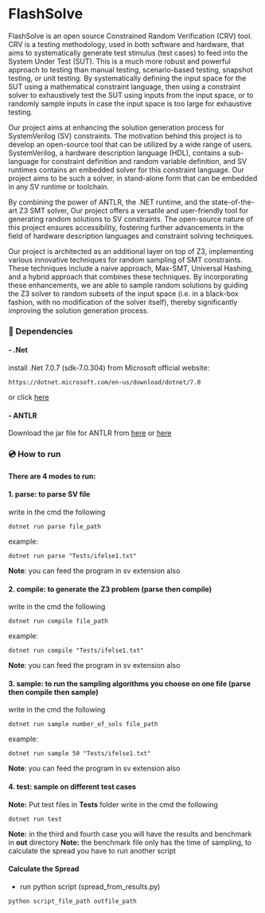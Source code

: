 # FlashSolve
FlashSolve is an open source Constrained Random Verification (CRV) tool. CRV is a testing methodology, used in both software and hardware, that aims to systematically generate test stimulus (test cases) to feed into the System Under Test (SUT). This is a much more robust and powerful approach to testing than manual testing, scenario-based testing, snapshot testing, or unit testing. By systematically defining the input space for the SUT using a mathematical constraint language, then using a constraint solver to exhaustively test the SUT using inputs from the input space, or to randomly sample inputs in case the input space is too large for exhaustive testing.

Our project aims at enhancing the solution generation process for SystemVerilog (SV) constraints. The motivation behind this project is to develop an open-source tool that can be utilized by a wide range of users. SystemVerilog, a hardware description language (HDL), contains a sub-language for constraint definition and random variable definition, and SV runtimes contains an embedded solver for this constraint language. Our project aims to be such a solver, in stand-alone form that can be embedded in any SV runtime or toolchain.

By combining the power of ANTLR, the .NET runtime, and the state-of-the-art Z3 SMT solver, Our project offers a versatile and user-friendly tool for generating random solutions to SV constraints. The open-source nature of this project ensures accessibility, fostering further advancements in the field of hardware description languages and constraint solving techniques.

Our project is architected as an additional layer on top of Z3, implementing various innovative techniques for random sampling of SMT constraints. These techniques include a naive approach, Max-SMT, Universal Hashing, and a hybrid approach that combines these techniques. By incorporating these enhancements, we are able to sample random solutions by guiding the Z3 solver to random subsets of the input space (i.e. in a black-box fashion, with no modification of the solver itself), thereby significantly improving the solution generation process.

### 🔗 Dependencies
#### - .Net
install .Net 7.0.7 (sdk-7.0.304) from Microsoft official website:    
```
https://dotnet.microsoft.com/en-us/download/dotnet/7.0
```
or click [here](https://dotnet.microsoft.com/en-us/download/dotnet/7.0)
#### - ANTLR
Download the jar file for ANTLR from [here](https://github.com/antlr/website-antlr4/blob/gh-pages/download/antlr-4.11.1-complete.jar) or [here](https://drive.google.com/drive/folders/1-vsthF-27fyy6HhUfgucQaZPaHfZiG_O?usp=sharing)

### 💿 How to run
#### There are 4 modes to run:
#### 1. parse: to parse SV file
write in the cmd the following
```
dotnet run parse file_path
```
example:
``` 
dotnet run parse "Tests/ifelse1.txt"
```
**Note**: you can feed the program in sv extension also
#### 2. compile: to generate the Z3 problem (parse then compile)
write in the cmd the following
```
dotnet run compile file_path
```
example:
``` 
dotnet run compile "Tests/ifelse1.txt"
```
**Note**: you can feed the program in sv extension also

#### 3. sample: to run the sampling algorithms you choose on one file (parse then compile then sample)
write in the cmd the following
```
dotnet run sample number_of_sols file_path
```
example:
``` 
dotnet run sample 50 "Tests/ifelse1.txt"
```
**Note**: you can feed the program in sv extension also
#### 4. test: sample on different test cases
**Note:** Put test files in **Tests** folder
write in the cmd the following
```
dotnet run test
```
**Note:** in the third and fourth case you will have the results and benchmark in **out** directory
**Note:** the benchmark file only has the time of sampling, to calculate the spread you have to run another script

#### Calculate the Spread
- run python script (spread_from_results.py) 
```
python script_file_path outfile_path
```